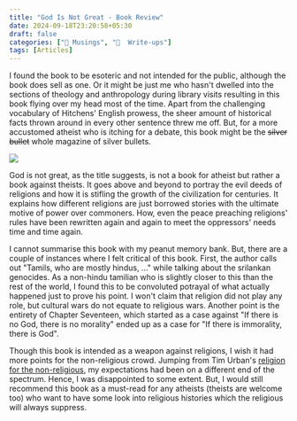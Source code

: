 ```yaml
---
title: "God Is Not Great - Book Review"
date: 2024-09-18T23:20:58+05:30
draft: false
categories: ["💭 Musings", "📝  Write-ups"]
tags: [Articles]
---
```

 
I found the book to be esoteric and not intended for the public, although the book does sell as one. Or it might be just me who hasn't dwelled into the sections of theology and anthropology during library visits resulting in this book flying over my head most of the time. Apart from the challenging vocabulary of Hitchens' English prowess, the sheer amount of historical facts thrown around in every other sentence threw me off. But, for a more accustomed atheist who is itching for a debate, this book might be the ~~silver bullet~~ whole magazine of silver bullets.

![](https://www.mgoddingltd.co.uk/assets/images/product/221204.jpg)

God is not great, as the title suggests, is not a book for atheist but rather a book against theists. It goes above and beyond to portray the evil deeds of religions and how it is stifling the growth of the civilization for centuries. It explains how different religions are just borrowed stories with the ultimate motive of power over commoners. How, even the peace preaching religions' rules have been rewritten again and again to meet the oppressors' needs time and time again.

I cannot summarise this book with my peanut memory bank. But, there are a couple of instances where I felt critical of this book. First, the author calls out "Tamils, who are mostly hindus, ..." while talking about the srilankan genocides. As a non-hindu tamilian who is slightly closer to this than the rest of the world, I found this to be convoluted potrayal of what actually happened just to prove his point. I won't claim that religion did not play any role, but cultural wars do not equate to religious wars. Another point is the entirety of Chapter Seventeen, which started as a case against "If there is no God, there is no morality" ended up as a case for "If there is immorality, there is God".

Though this book is intended as a weapon against religions, I wish it had more points for the non-religious crowd. Jumping from Tim Urban's [religion for the non-religious](https://waitbutwhy.com/2014/10/religion-for-the-nonreligious.html), my expectations had been on a different end of the spectrum. Hence, I was disappointed to some extent. But, I would still recommend this book as a must-read for any atheists (theists are welcome too) who want to have some look into religious histories which the religious will always suppress. 
